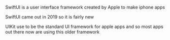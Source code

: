 ---
---

SwiftUI is a user interface framework created by Apple to make iphone apps

SwiftUI came out in 2019 so it is fairly new

UIKit use to be the standard UI framework for apple apps and so most apps out there now are using this older framework
